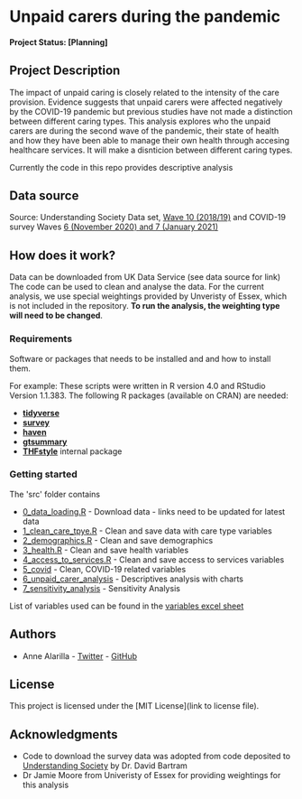 # Unpaid carers during the pandemic

#### Project Status: [Planning]

## Project Description

The impact of unpaid caring is closely related to the intensity of the care provision. Evidence suggests that unpaid carers were affected negatively by the COVID-19 pandemic but previous studies have not made a distinction between different caring types. This analysis explores who the unpaid carers are during the second wave of the pandemic, their state of health and how they have been able to manage their own health through accesing healthcare services. It will make a disnticion between different caring types.

Currently  the code in this repo provides descriptive analysis

## Data source

Source: Understanding Society Data set, [Wave 10 (2018/19)](https://beta.ukdataservice.ac.uk/datacatalogue/studies/study?id=6614) and COVID-19 survey Waves [6 (November 2020) and 7 (January 2021)](https://beta.ukdataservice.ac.uk/datacatalogue/studies/study?id=8644)


## How does it work?

Data can be downloaded from UK Data Service (see data source for link)
The code can be used to clean and analyse the data. 
For the current analysis, we use special weightings provided by Unveristy of Essex, which is not included in the repository. **To run the analysis, the weighting type will need to be changed**.  

### Requirements

Software or packages that needs to be installed and and how to install them.

For example:
These scripts were written in R version 4.0 and RStudio Version 1.1.383. 
The following R packages (available on CRAN) are needed: 

* [**tidyverse**](https://www.tidyverse.org/)
* [**survey**](https://cran.r-project.org/web/packages/survey/survey.pdf)
* [**haven**](https://cran.r-project.org/web/packages/haven/index.html)
* [**gtsummary**](https://cran.r-project.org/web/packages/gtsummary/index.html)
* [**THFstyle**](https://github.com/THF-evaluative-analytics/THFstyle) internal package

### Getting started
The 'src' folder contains

* [0_data_loading.R](https://github.com/HFAnalyticsLab/Unpaid_Carers/blob/main/src/0_data_loading.R) - Download data - links need to be updated for latest data
* [1_clean_care_tpye.R](https://github.com/HFAnalyticsLab/Unpaid_Carers/blob/main/src/1_cleaning_care_type.R) - Clean and save data with care type variables
* [2_demographics.R](https://github.com/HFAnalyticsLab/Unpaid_Carers/blob/main/src/2_demographics.R) - Clean and save demographics
* [3_health.R](https://github.com/HFAnalyticsLab/Unpaid_Carers/blob/main/src/3_health.R) - Clean and save health variables
* [4_access_to_services.R](https://github.com/HFAnalyticsLab/Unpaid_Carers/blob/main/src/4_access_to_services.R) -  Clean and save access to services variables
* [5_covid](https://github.com/HFAnalyticsLab/Unpaid_Carers/blob/main/src/5_covid.R) - Clean, COVID-19 related variables
* [6_unpaid_carer_analysis](https://github.com/HFAnalyticsLab/Unpaid_Carers/blob/main/src/6_unpaid_carer_analysis.R) - Descriptives analysis with charts
* [7_sensitivity_analysis](https://github.com/HFAnalyticsLab/Unpaid_Carers/blob/main/src/7_sensitivity_20analysis.R) - Sensitivity Analysis 

List of variables used can be found in the [variables excel sheet](https://github.com/HFAnalyticsLab/Unpaid_Carers/blob/main/variables.xlsx) 


## Authors

* Anne Alarilla - [Twitter](https://twitter.com/AlarillaAnne) - [GitHub](https://github.com/annealarilla)

## License

This project is licensed under the [MIT License](link to license file).

## Acknowledgments

* Code to download the survey data was adopted from code deposited to [Understanding Society](https://www.understandingsociety.ac.uk/documentation/mainstage/syntax) by Dr. David Bartram
* Dr Jamie Moore from Univeristy of Essex for providing weightings for this analysis
